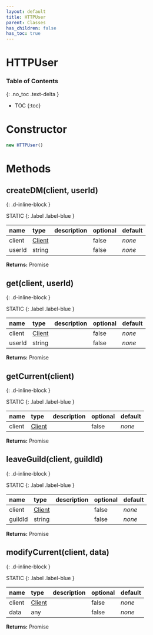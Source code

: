 ```yaml
---
layout: default
title: HTTPUser
parent: Classes
has_children: false
has_toc: true
---
```


# HTTPUser
### Table of Contents
{: .no_toc .text-delta }

- TOC
{:toc}
# Constructor
```js
new HTTPUser()
```

# Methods
## createDM(client, userId)
{: .d-inline-block }

STATIC
{: .label .label-blue }

| name | type | description | optional | default |
|:-----|:-----|:------------|:---------|:--------|
| client | [Client](/classes/Client) |   | false | *none* |
| userId | string |   | false | *none* |

**Returns:** Promise<any>

## get(client, userId)
{: .d-inline-block }

STATIC
{: .label .label-blue }

| name | type | description | optional | default |
|:-----|:-----|:------------|:---------|:--------|
| client | [Client](/classes/Client) |   | false | *none* |
| userId | string |   | false | *none* |

**Returns:** Promise<any>

## getCurrent(client)
{: .d-inline-block }

STATIC
{: .label .label-blue }

| name | type | description | optional | default |
|:-----|:-----|:------------|:---------|:--------|
| client | [Client](/classes/Client) |   | false | *none* |

**Returns:** Promise<any>

## leaveGuild(client, guildId)
{: .d-inline-block }

STATIC
{: .label .label-blue }

| name | type | description | optional | default |
|:-----|:-----|:------------|:---------|:--------|
| client | [Client](/classes/Client) |   | false | *none* |
| guildId | string |   | false | *none* |

**Returns:** Promise<any>

## modifyCurrent(client, data)
{: .d-inline-block }

STATIC
{: .label .label-blue }

| name | type | description | optional | default |
|:-----|:-----|:------------|:---------|:--------|
| client | [Client](/classes/Client) |   | false | *none* |
| data | any |   | false | *none* |

**Returns:** Promise<any>

